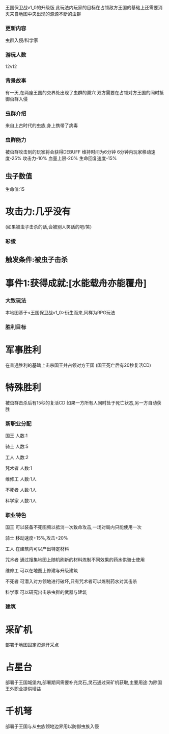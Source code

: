 王国保卫战v1_0的升级版
此玩法内玩家的目标在占领敌方王国的基础上还需要消灭来自地图中央出现的源源不断的虫群

### 更新内容
虫群入侵/科学家

### 游玩人数
12v12

### 背景故事
有一天,在两座王国的交界处出现了虫群的巢穴
双方需要在占领对方王国的同时抵御虫群入侵

### 虫群介绍
来自上古时代的虫族,身上携带了病毒

### 虫群能力
被虫群攻击到的玩家将会获得DEBUFF
维持时间为6分钟
6分钟内玩家移动速度-25%
攻击力-10%
血量上限-20%
生命回复速度-15%

## 虫子数值

生命值:15

# 攻击力:几乎没有
(如果被虫子击杀的话,会被别人笑话的吧/笑)

### 彩蛋

## 触发条件:被虫子击杀

# 事件1:获得成就:[水能载舟亦能覆舟]

### 大致玩法
本地图基于<王国保卫战v1_0>衍生而来,同样为RPG玩法

### 胜利目标

# 军事胜利
在普通胜利的基础上击杀国王并占领对方王国
(国王死亡后有20秒复活CD)

# 特殊胜利
被虫群击杀后有15秒的复活CD
如果一方所有人同时处于死亡状态,另一方自动获胜

### 新职业分配
国王
人数:1

骑士
人数:5

工人
人数:2

咒术者
人数:1

维修工
人数:1人

不死者
人数:1人

科学家
人数:1人

### 职业特色

国王
可以装备不死图腾以抵消一次致命攻击,一场对局内只能使用一次

骑士
移动速度+15%,攻击+20%

工人
在建筑内可以产出特定材料

咒术者
通过搜集地图上随机刷新的材料炼制不同效果的药水供骑士使用

维修工
可以在地图上修建与升级建筑

不死者
可潜入对方领地进行破坏,只有咒术者可以炼制药水对其击杀

科学家
可以研究出击杀虫群的武器与建筑

### 建筑

# 采矿机
部署于地图固定资源开采点

# 占星台
部署于王国城堡内,部署期间需要补充灵石,灵石通过采矿机获取,主要用途:为除国王外职业提供增益

# 千机弩
部署于王国与从虫族领地边界用以防御虫族入侵

#